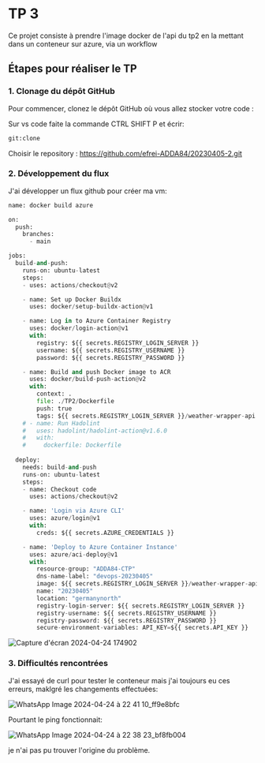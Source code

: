 
# TP 3

Ce projet consiste à prendre l'image docker de l'api du tp2 en la mettant dans un conteneur sur azure, via un workflow
## Étapes pour réaliser le TP

### 1. Clonage du dépôt GitHub

Pour commencer, clonez le dépôt GitHub où vous allez stocker votre code :

Sur vs code faite la commande CTRL SHIFT P et écrir:
```bash
git:clone 
```
Choisir le repository : https://github.com/efrei-ADDA84/20230405-2.git

### 2. Développement du flux

J'ai développer un flux github pour créer ma vm:

```python
name: docker build azure

on: 
  push: 
    branches: 
      - main 

jobs: 
  build-and-push: 
    runs-on: ubuntu-latest 
    steps: 
    - uses: actions/checkout@v2 

    - name: Set up Docker Buildx  
      uses: docker/setup-buildx-action@v1

    - name: Log in to Azure Container Registry 
      uses: docker/login-action@v1
      with: 
        registry: ${{ secrets.REGISTRY_LOGIN_SERVER }}
        username: ${{ secrets.REGISTRY_USERNAME }}
        password: ${{ secrets.REGISTRY_PASSWORD }}

    - name: Build and push Docker image to ACR
      uses: docker/build-push-action@v2
      with: 
        context: . 
        file: ./TP2/Dockerfile 
        push: true 
        tags: ${{ secrets.REGISTRY_LOGIN_SERVER }}/weather-wrapper-api:latest
    # - name: Run Hadolint 
    #   uses: hadolint/hadolint-action@v1.6.0
    #   with:
    #     dockerfile: Dockerfile
        
  deploy: 
    needs: build-and-push 
    runs-on: ubuntu-latest 
    steps: 
    - name: Checkout code 
      uses: actions/checkout@v2

    - name: 'Login via Azure CLI' 
      uses: azure/login@v1
      with: 
        creds: ${{ secrets.AZURE_CREDENTIALS }}

    - name: 'Deploy to Azure Container Instance' 
      uses: azure/aci-deploy@v1
      with: 
        resource-group: "ADDA84-CTP" 
        dns-name-label: "devops-20230405"
        image: ${{ secrets.REGISTRY_LOGIN_SERVER }}/weather-wrapper-api:latest
        name: "20230405"
        location: "germanynorth" 
        registry-login-server: ${{ secrets.REGISTRY_LOGIN_SERVER }} 
        registry-username: ${{ secrets.REGISTRY_USERNAME }} 
        registry-password: ${{ secrets.REGISTRY_PASSWORD }} 
        secure-environment-variables: API_KEY=${{ secrets.API_KEY }}

```

![Capture d'écran 2024-04-24 174902](https://github.com/efrei-ADDA84/20230405-2/assets/154382359/bce4b242-6644-47e1-8950-f4ee078e654b)






### 3. Difficultés rencontrées

J'ai essayé de curl pour tester le conteneur mais j'ai toujours eu ces erreurs, maklgré les changements effectuées:

![WhatsApp Image 2024-04-24 à 22 41 10_ff9e8bfc](https://github.com/efrei-ADDA84/20230405-2/assets/154382359/f59322a4-bc43-447a-9904-907d13fd80cb)

Pourtant le ping fonctionnait:

  
  ![WhatsApp Image 2024-04-24 à 22 38 23_bf8fb004](https://github.com/efrei-ADDA84/20230405-2/assets/154382359/4e7c55a3-af23-419b-92d3-590f514846d4)

je n'ai pas pu trouver l'origine du problème.
